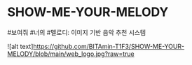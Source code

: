 # SHOW-ME-YOUR-MELODY
#보여줘 #너의 #멜로디: 이미지 기반 음악 추천 시스템

![alt text]https://github.com/BITAmin-T1F3/SHOW-ME-YOUR-MELODY/blob/main/web_logo.jpg?raw=true